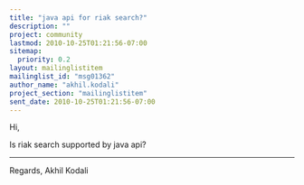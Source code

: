```yaml
---
title: "java api for riak search?"
description: ""
project: community
lastmod: 2010-10-25T01:21:56-07:00
sitemap:
  priority: 0.2
layout: mailinglistitem
mailinglist_id: "msg01362"
author_name: "akhil.kodali"
project_section: "mailinglistitem"
sent_date: 2010-10-25T01:21:56-07:00
---
```



Hi,

Is riak search supported by java api?

----
Regards,
Akhil Kodali
